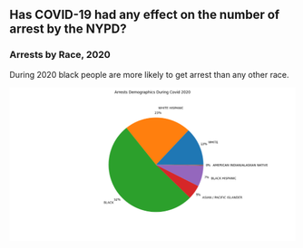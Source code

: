 ## Has COVID-19 had any effect on the number of arrest by the NYPD?


### Arrests by Race, 2020

During 2020 black people are more likely to get arrest than any other race.

![vis1](/race_pie_chart.png)
